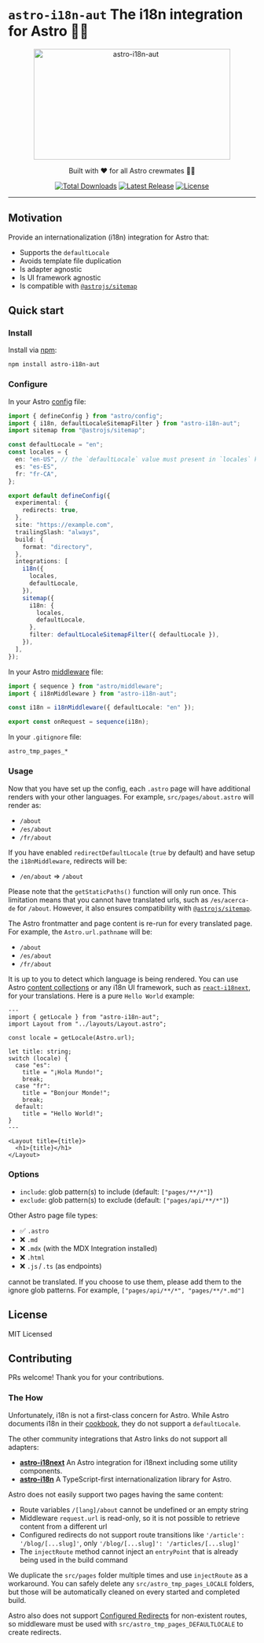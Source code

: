 # `astro-i18n-aut` The i18n integration for Astro 🧑‍🚀

<p align="center">
  <a href="https://github.com/jlarmstrongiv/astro-i18n-aut#readme" target="_blank">
    <picture>
      <source media="(prefers-color-scheme: dark)" srcset="https://raw.githubusercontent.com/jlarmstrongiv/astro-i18n-aut/main/logos/astro-i18n-aut-dark.svg">
      <source media="(prefers-color-scheme: light)" srcset="https://raw.githubusercontent.com/jlarmstrongiv/astro-i18n-aut/main/logos/astro-i18n-aut-light.svg">
      <img alt="astro-i18n-aut" src="https://raw.githubusercontent.com/jlarmstrongiv/astro-i18n-aut/HEAD/logos/astro-i18n-aut-light.svg" width="400" height="225" style="max-width: 100%;">
    </picture>
  </a>
</p>

<p align="center">
  Built with ❤️ for all Astro crewmates 🧑‍🚀
</p>

<p align="center">
  <a href="https://www.npmjs.com/package/astro-i18n-aut"><img src="https://img.shields.io/npm/dt/astro-i18n-aut.svg" alt="Total Downloads"></a>
  <!-- https://github.com/astro-i18n-aut/astro-i18n-aut/releases -->
  <a href="https://www.npmjs.com/package/astro-i18n-aut?activeTab=versions"><img src="https://img.shields.io/npm/v/astro-i18n-aut.svg" alt="Latest Release"></a>
  <a href="https://github.com/jlarmstrongiv/astro-i18n-aut/blob/main/LICENSE.md"><img src="https://img.shields.io/npm/l/astro-i18n-aut.svg" alt="License"></a>
</p>

---

## Motivation

Provide an internationalization (i18n) integration for Astro that:

- Supports the `defaultLocale`
- Avoids template file duplication
- Is adapter agnostic
- Is UI framework agnostic
- Is compatible with [`@astrojs/sitemap`](https://www.npmjs.com/package/@astrojs/sitemap)

## Quick start

### Install

Install via [npm](https://www.npmjs.com/package/astro-i18n-aut):

```shell
npm install astro-i18n-aut
```

### Configure

In your Astro [config](https://docs.astro.build/en/guides/configuring-astro/#supported-config-file-types) file:

```ts
import { defineConfig } from "astro/config";
import { i18n, defaultLocaleSitemapFilter } from "astro-i18n-aut";
import sitemap from "@astrojs/sitemap";

const defaultLocale = "en";
const locales = {
  en: "en-US", // the `defaultLocale` value must present in `locales` keys
  es: "es-ES",
  fr: "fr-CA",
};

export default defineConfig({
  experimental: {
    redirects: true,
  },
  site: "https://example.com",
  trailingSlash: "always",
  build: {
    format: "directory",
  },
  integrations: [
    i18n({
      locales,
      defaultLocale,
    }),
    sitemap({
      i18n: {
        locales,
        defaultLocale,
      },
      filter: defaultLocaleSitemapFilter({ defaultLocale }),
    }),
  ],
});
```

In your Astro [middleware](https://docs.astro.build/en/guides/middleware/#chaining-middleware) file:

```ts
import { sequence } from "astro/middleware";
import { i18nMiddleware } from "astro-i18n-aut";

const i18n = i18nMiddleware({ defaultLocale: "en" });

export const onRequest = sequence(i18n);
```

In your `.gitignore` file:

```gitignore
astro_tmp_pages_*
```

### Usage

Now that you have set up the config, each `.astro` page will have additional renders with your other languages. For example, `src/pages/about.astro` will render as:

- `/about`
- `/es/about`
- `/fr/about`

If you have enabled `redirectDefaultLocale` (`true` by default) and have setup the `i18nMiddleware`, redirects will be:

- `/en/about` => `/about`

Please note that the `getStaticPaths()` function will only run once. This limitation means that you cannot have translated urls, such as `/es/acerca-de` for `/about`. However, it also ensures compatibility with [`@astrojs/sitemap`](https://www.npmjs.com/package/@astrojs/sitemap).

The Astro frontmatter and page content is re-run for every translated page. For example, the `Astro.url.pathname` will be:

- `/about`
- `/es/about`
- `/fr/about`

It is up to you to detect which language is being rendered. You can use Astro [content collections](https://docs.astro.build/en/guides/content-collections/) or any i18n UI framework, such as [`react-i18next`](https://www.npmjs.com/package/react-i18next), for your translations. Here is a pure `Hello World` example:

```astro
---
import { getLocale } from "astro-i18n-aut";
import Layout from "../layouts/Layout.astro";

const locale = getLocale(Astro.url);

let title: string;
switch (locale) {
  case "es":
    title = "¡Hola Mundo!";
    break;
  case "fr":
    title = "Bonjour Monde!";
    break;
  default:
    title = "Hello World!";
}
---

<Layout title={title}>
  <h1>{title}</h1>
</Layout>
```

### Options

- `include`: glob pattern(s) to include (default: `["pages/**/*"]`)
- `exclude`: glob pattern(s) to exclude (default: `["pages/api/**/*"]`)

Other Astro page file types:

- ✅ `.astro`
- ❌ `.md`
- ❌ `.mdx` (with the MDX Integration installed)
- ❌ `.html`
- ❌ `.js` / `.ts` (as endpoints)

cannot be translated. If you choose to use them, please add them to the ignore glob patterns. For example, `["pages/api/**/*", "pages/**/*.md"]`

## License

MIT Licensed

## Contributing

PRs welcome! Thank you for your contributions.

### The How

Unfortunately, i18n is not a first-class concern for Astro. While Astro documents i18n in their [cookbook](https://docs.astro.build/en/recipes/i18n/), they do not support a `defaultLocale`.

The other community integrations that Astro links do not support all adapters:

- [**astro-i18next**](https://www.npmjs.com/package/astro-i18next) An Astro integration for i18next including some utility components.
- [**astro-i18n**](https://www.npmjs.com/package/astro-i18n) A TypeScript-first internationalization library for Astro.

Astro does not easily support two pages having the same content:

- Route variables `/[lang]/about` cannot be undefined or an empty string
- Middleware `request.url` is read-only, so it is not possible to retrieve content from a different url
- Configured redirects do not support route transitions like `'/article': '/blog/[...slug]'`, only `'/blog/[...slug]': '/articles/[...slug]'`
- The `injectRoute` method cannot inject an `entryPoint` that is already being used in the build command

We duplicate the `src/pages` folder multiple times and use `injectRoute` as a workaround. You can safely delete any `src/astro_tmp_pages_LOCALE` folders, but those will be automatically cleaned on every started and completed build.

Astro also does not support [Configured Redirects](https://docs.astro.build/en/core-concepts/routing/#configured-redirects-experimental) for non-existent routes, so middleware must be used with `src/astro_tmp_pages_DEFAULTLOCALE` to create redirects.

